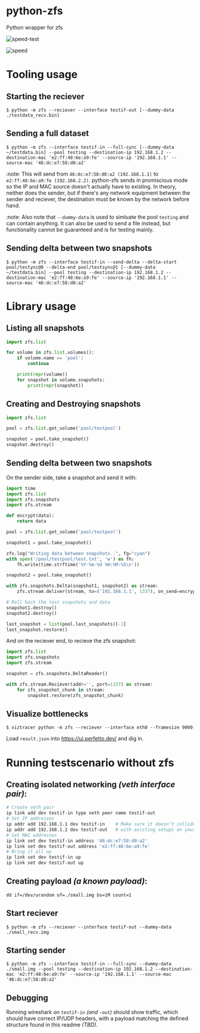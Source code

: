 # python-zfs
Python wrapper for zfs

![speed-test](https://img.shields.io/badge/speed%20test-5.983%20Gibps-brightgreen)

![speed](https://user-images.githubusercontent.com/861439/167684174-e7bcea49-9275-4727-b878-4ea98cf323af.gif)



# Tooling usage

## Starting the reciever

```
$ python -m zfs --reciever --interface testif-out [--dummy-data ./testdata_recv.bin]
```

## Sending a full dataset

```
$ python -m zfs --interface testif-in --full-sync [--dummy-data ~/testdata.bin] --pool testing --destination-ip 192.168.1.2 --destination-mac 'e2:ff:48:6e:a9:fe' --source-ip '192.168.1.1' --source-mac '46:dc:e7:58:d0:a2'
```

:note: This will send from `46:dc:e7:58:d0:a2 (192.168.1.1)` to `e2:ff:48:6e:a9:fe (192.168.2.2)`.
python-zfs sends in promiscious mode so the IP and MAC source doesn't actually have to existing.
In theory, neither does the sender, but if there's any network equipment between the sender and reciever,
the destination must be known by the network before hand.

:note: Also note that `--dummy-data` is used to simluate the pool `testing` and can contain anything.
It can also be used to send a file instead, but functionality cannot be guaranteed and is for testing mainly.

## Sending delta between two snapshots

```
$ python -m zfs --interface testif-in --send-delta --delta-start pool/testync@0 --delta-end pool/testsync@1 [--dummy-data ~/testdata.bin] --pool testing --destination-ip 192.168.1.2 --destination-mac 'e2:ff:48:6e:a9:fe' --source-ip '192.168.1.1' --source-mac '46:dc:e7:58:d0:a2'
```

# Library usage

## Listing all snapshots

```python
import zfs.list

for volume in zfs.list.volumes():
	if volume.name == 'pool':
		continue

	print(repr(volume))
	for snapshot in volume.snapshots:
		print(repr(snapshot))
```

## Creating and Destroying snapshots

```python
import zfs.list

pool = zfs.list.get_volume('pool/testpool')

snapshot = pool.take_snapshot()
snapshot.destroy()
```

## Sending delta between two snapshots

On the sender side, take a snapshot and send it with:
```python
import time
import zfs.list
import zfs.snapshots
import zfs.stream

def encrypt(data):
	return data

pool = zfs.list.get_volume('pool/testpool')

snapshot1 = pool.take_snapshot()

zfs.log("Writing data between snapshots..", fg="cyan")
with open('/pool/testpool/test.txt', 'w') as fh:
	fh.write(time.strftime('%Y-%m-%d %H:%M:%S\n'))

snapshot2 = pool.take_snapshot()

with zfs.snapshots.Delta(snapshot1, snapshot2) as stream:
	zfs.stream.deliver(stream, to=('192.168.1.1', 1337), on_send=encrypt)

# Roll back the test snapshots and data
snapshot1.destroy()
snapshot2.destroy()

last_snapshot = list(pool.last_snapshots)[-1]
last_snapshot.restore()
```

And on the reciever end, to recieve the zfs snapshot:
```python
import zfs.list
import zfs.snapshots
import zfs.stream

snapshot = zfs.snapshots.DeltaReader()

with zfs.stream.Reciever(addr='', port=1337) as stream:
	for zfs_snapshot_chunk in stream:
		snapshot.restore(zfs_snapshot_chunk)
```

## Visualize bottlenecks
```
$ viztracer python -m zfs --reciever --interface eth0 --framesize 9000
```
Load `result.json` into https://ui.perfetto.dev/ and dig in.

# Running testscenario without zfs

## Creating isolated networking *(veth interface pair)*:
```bash
# Create veth pair
ip link add dev testif-in type veth peer name testif-out
# Set IP addresses
ip addr add 192.168.1.1 dev testif-in    # Make sure it doesn't collide
ip addr add 192.168.1.2 dev testif-out   # with existing setups on your network.
# Set MAC addresses
ip link set dev testif-in address '46:dc:e7:58:d0:a2'
ip link set dev testif-out address 'e2:ff:48:6e:a9:fe'
# Bring it all up
ip link set dev testif-in up
ip link set dev testif-out up

```

## Creating payload *(a known payload)*:
```
dd if=/dev/urandom of=./small.img bs=1M count=1
```

## Start reciever

```
$ python -m zfs --reciever --interface testif-out --dummy-data ./small_recv.img
```

## Starting sender

```
$ python -m zfs --interface testif-in --full-sync --dummy-data ./small.img --pool testing --destination-ip 192.168.1.2 --destination-mac 'e2:ff:48:6e:a9:fe' --source-ip '192.168.1.1' --source-mac '46:dc:e7:58:d0:a2'
```

## Debugging

Running wireshark on `testif-in` *(and `-out`)* should show traffic, which should have correct IP/UDP headers, with a payload matching the defined structure found in this readme *(TBD)*.